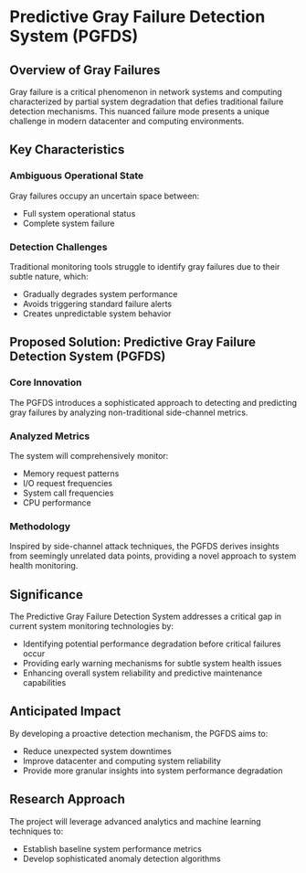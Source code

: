 # Predictive Gray Failure Detection System (PGFDS)

## Overview of Gray Failures

Gray failure is a critical phenomenon in network systems and computing characterized by partial system degradation that defies traditional failure detection mechanisms. This nuanced failure mode presents a unique challenge in modern datacenter and computing environments.

## Key Characteristics

### Ambiguous Operational State
Gray failures occupy an uncertain space between:
- Full system operational status
- Complete system failure

### Detection Challenges
Traditional monitoring tools struggle to identify gray failures due to their subtle nature, which:
- Gradually degrades system performance
- Avoids triggering standard failure alerts
- Creates unpredictable system behavior

## Proposed Solution: Predictive Gray Failure Detection System (PGFDS)

### Core Innovation
The PGFDS introduces a sophisticated approach to detecting and predicting gray failures by analyzing non-traditional side-channel metrics.

### Analyzed Metrics
The system will comprehensively monitor:
- Memory request patterns
- I/O request frequencies
- System call frequencies
- CPU performance

### Methodology
Inspired by side-channel attack techniques, the PGFDS derives insights from seemingly unrelated data points, providing a novel approach to system health monitoring.

## Significance

The Predictive Gray Failure Detection System addresses a critical gap in current system monitoring technologies by:
- Identifying potential performance degradation before critical failures occur
- Providing early warning mechanisms for subtle system health issues
- Enhancing overall system reliability and predictive maintenance capabilities

## Anticipated Impact

By developing a proactive detection mechanism, the PGFDS aims to:
- Reduce unexpected system downtimes
- Improve datacenter and computing system reliability
- Provide more granular insights into system performance degradation

## Research Approach

The project will leverage advanced analytics and machine learning techniques to:
- Establish baseline system performance metrics
- Develop sophisticated anomaly detection algorithms
